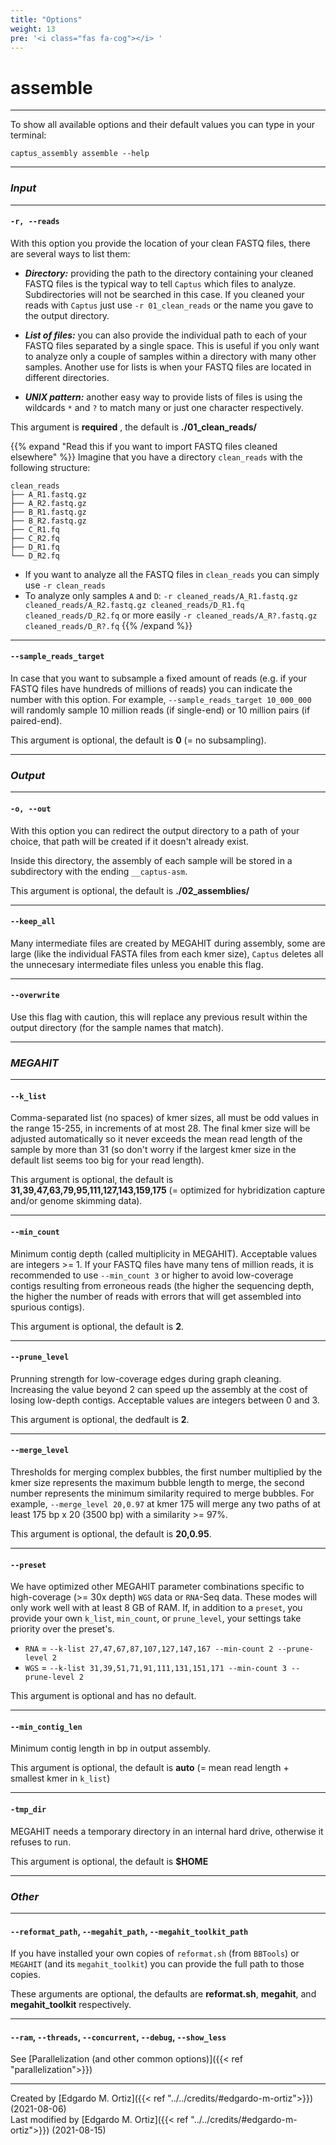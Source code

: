 ```yaml
---
title: "Options"
weight: 13
pre: '<i class="fas fa-cog"></i> '
---
```

# assemble
___
To show all available options and their default values you can type in your terminal:
```console
captus_assembly assemble --help
```

___
### *Input*
___
#### **`-r, --reads`**
With this option you provide the location of your clean FASTQ files, there are several ways to list them:

- _**Directory:**_ providing the path to the directory containing your cleaned FASTQ files is the typical way to tell `Captus` which files to analyze. Subdirectories will not be searched in this case. If you cleaned your reads with `Captus` just use `-r 01_clean_reads` or the name you gave to the output directory.

- _**List of files:**_ you can also provide the individual path to each of your FASTQ files separated by a single space. This is useful if you only want to analyze only a couple of samples within a directory with many other samples. Another use for lists is when your FASTQ files are located in different directories.

- _**UNIX pattern:**_ another easy way to provide lists of files is using the wildcards `*` and `?` to match many or just one character respectively.

This argument is **required** <i class="fas fa-exclamation-triangle"></i>, the default is **./01_clean_reads/**

{{% expand "Read this if you want to import FASTQ files cleaned elsewhere" %}}
Imagine that you have a directory `clean_reads` with the following structure:
```console
clean_reads
├── A_R1.fastq.gz
├── A_R2.fastq.gz
├── B_R1.fastq.gz
├── B_R2.fastq.gz
├── C_R1.fq
├── C_R2.fq
├── D_R1.fq
└── D_R2.fq
```
- If you want to analyze all the FASTQ files in `clean_reads` you can simply use `-r clean_reads`
- To analyze only samples `A` and `D`: `-r cleaned_reads/A_R1.fastq.gz cleaned_reads/A_R2.fastq.gz cleaned_reads/D_R1.fq cleaned_reads/D_R2.fq` or more easily `-r cleaned_reads/A_R?.fastq.gz cleaned_reads/D_R?.fq`
{{% /expand %}}

___
#### **`--sample_reads_target`**
In case that you want to subsample a fixed amount of reads (e.g. if your FASTQ files have hundreds of millions of reads) you can indicate the number with this option. For example, `--sample_reads_target 10_000_000` will randomly sample 10 million reads (if single-end) or 10 million pairs (if paired-end).

This argument is optional, the default is **0** (= no subsampling).
___
### *Output*
___
#### **`-o, --out`**
With this option you can redirect the output directory to a path of your choice, that path will be created if it doesn't already exist.

Inside this directory, the assembly of each sample will be stored in a subdirectory with the ending `__captus-asm`.

This argument is optional, the default is **./02_assemblies/**
___
#### **`--keep_all`**
Many intermediate files are created by MEGAHIT during assembly, some are large (like the individual FASTA files from each kmer size), `Captus` deletes all the unnecesary intermediate files unless you enable this flag.
___
#### **`--overwrite`**
Use this flag with caution, this will replace any previous result within the output directory (for the sample names that match).
___
### *MEGAHIT*
___
#### **`--k_list`**
Comma-separated list (no spaces) of kmer sizes, all must be odd values in the range 15-255, in increments of at most 28. The final kmer size will be adjusted automatically so it never exceeds the mean read length of the sample by more than 31 (so don't worry if the largest kmer size in the default list seems too big for your read length).

This argument is optional, the default is **31,39,47,63,79,95,111,127,143,159,175** (= optimized for hybridization capture and/or genome skimming data).
___
#### **`--min_count`**
Minimum contig depth (called multiplicity in MEGAHIT). Acceptable values are integers >= 1. If your FASTQ files have many tens of million reads, it is recommended to use `--min_count 3` or higher to avoid low-coverage contigs resulting from erroneous reads (the higher the sequencing depth, the higher the number of reads with errors that will get assembled into spurious contigs).

This argument is optional, the default is **2**.
___
#### **`--prune_level`**
Prunning strength for low-coverage edges during graph cleaning. Increasing the value beyond 2 can speed up the assembly at the cost of losing low-depth contigs. Acceptable values are integers between 0 and 3.

This argument is optional, the dedfault is **2**.
___
#### **`--merge_level`**
Thresholds for merging complex bubbles, the first number multiplied by the kmer size represents the maximum bubble length to merge, the second number represents the minimum similarity required to merge bubbles. For example, `--merge_level 20,0.97` at kmer 175 will merge any two paths of at least 175 bp x 20 (3500 bp) with a similarity >= 97%.

This argument is optional, the default is **20,0.95**.
___
#### **`--preset`**
We have optimized other MEGAHIT parameter combinations specific to high-coverage (>= 30x depth) `WGS` data or `RNA`-Seq data. These modes will only work well with at least 8 GB of RAM. If, in addition to a `preset`, you provide your own `k_list`, `min_count`, or `prune_level`, your settings take priority over the preset's.
- `RNA` = `--k-list 27,47,67,87,107,127,147,167 --min-count 2 --prune-level 2`
- `WGS` = `--k-list 31,39,51,71,91,111,131,151,171 --min-count 3 --prune-level 2`

This argument is optional and has no default.
___
#### **`--min_contig_len`**
Minimum contig length in bp in output assembly.

This argument is optional, the default is **auto** (= mean read length + smallest kmer in `k_list`)
___
#### **`-tmp_dir`**
MEGAHIT needs a temporary directory in an internal hard drive, otherwise it refuses to run.

This argument is optional, the default is **$HOME**
___
### *Other*
___
#### **`--reformat_path`**, **`--megahit_path`**, **`--megahit_toolkit_path`**
If you have installed your own copies of `reformat.sh` (from `BBTools`) or `MEGAHIT` (and its `megahit_toolkit`) you can provide the full path to those copies.

These arguments are optional, the defaults are **reformat.sh**, **megahit**, and **megahit_toolkit** respectively.
___
#### **`--ram`**, **`--threads`**, **`--concurrent`**, **`--debug`**, **`--show_less`**
See [Parallelization (and other common options)]({{< ref "parallelization">}})

___
Created by [Edgardo M. Ortiz]({{< ref "../../credits/#edgardo-m-ortiz">}}) (2021-08-06)  
Last modified by [Edgardo M. Ortiz]({{< ref "../../credits/#edgardo-m-ortiz">}}) (2021-08-15)
